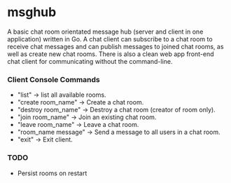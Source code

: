 # msghub
A basic chat room orientated message hub (server and client in one application) written in Go. A chat client can subscribe to a chat room to receive chat messages and can publish messages to joined chat rooms, as well as create new chat rooms. There is also a clean web app front-end chat client for communicating without the command-line. 

### Client Console Commands
* "list" -> list all available rooms.
* "create room_name" -> Create a chat room.
* "destroy room_name" -> Destroy a chat room (creator of room only).
* "join room_name" -> Join an existing chat room.
* "leave room_name" -> Leave a chat room.
* "room_name message" -> Send a message to all users in a chat room.
* "exit" -> Exit client.

### TODO
* Persist rooms on restart